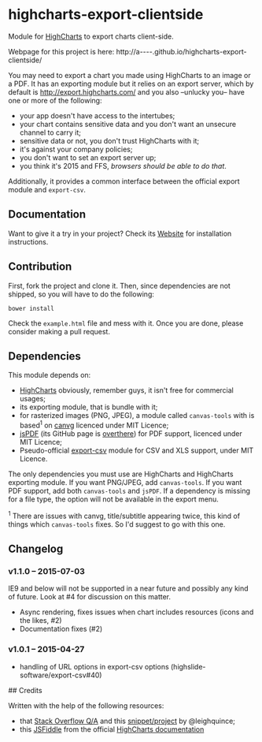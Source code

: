 # highcharts-export-clientside
Module for [HighCharts](http://www.highcharts.com/) to export charts client-side.

Webpage for this project is here: http://a----.github.io/highcharts-export-clientside/

You may need to export a chart you made using HighCharts to an image or a PDF. It has an exporting module but it relies on an export server, which by default is http://export.highcharts.com/ and you also –unlucky you– have one or more of the following:
* your app doesn't have access to the intertubes;
* your chart contains sensitive data and you don't want an unsecure channel to carry it;
* sensitive data or not, you don't trust HighCharts with it;
* it's against your company policies;
* you don't want to set an export server up;
* you think it's 2015 and FFS, _browsers should be able to do that_.

Additionally, it provides a common interface between the official export module and `export-csv`.

## Documentation

Want to give it a try in your project? Check its [Website](http://a----.github.io/highcharts-export-clientside/)
for installation instructions.

## Contribution

First, fork the project and clone it. Then, since dependencies are not shipped, so you will have to do the following:

```(sh)
bower install
```

Check the ```example.html``` file and mess with it. Once you are done, please consider making a pull request.

## Dependencies

This module depends on:
* [HighCharts](http://www.highcharts.com/) obviously, remember guys, it isn't free for commercial usages;
* its exporting module, that is bundle with it;
* for rasterized images (PNG, JPEG), a module called `canvas-tools` with is based<sup>1</sup> on [canvg](https://github.com/gabelerner/canvg) licenced under MIT Licence;
* [jsPDF](https://parall.ax/products/jspdf) (its GitHub page is [overthere](https://github.com/MrRio/jsPDF)) for PDF support, licenced under MIT Licence;
* Pseudo-official [export-csv](https://github.com/highslide-software/export-csv/tree/master) module for CSV and XLS support, under MIT Licence.

The only dependencies you must use are HighCharts and HighCharts exporting module. If you want PNG/JPEG, add `canvas-tools`. If you want PDF support, add both `canvas-tools` and `jsPDF`. If a dependency is missing for a file type, the option will not be available in the export menu.

<sup>1</sup> There are issues with canvg, title/subtitle appearing twice, this kind of things which `canvas-tools` fixes. So I'd suggest to go with this one.

## Changelog

### v1.1.0 – 2015-07-03

IE9 and below will not be supported in a near future and possibly any kind of future. Look at #4 for discussion on this matter.
* Async rendering, fixes issues when chart includes resources (icons and the likes, #2)
* Documentation fixes (#2)

### v1.0.1 – 2015-04-27

* handling of URL options in export-csv options (highslide-software/export-csv#40)

## Credits

Written with the help of the following resources:
* that  [Stack Overflow Q/A](http://stackoverflow.com/questions/25630811/export-highcharts-to-pdf-using-javascript-and-local-server-no-internet-connec) and this [snippet/project](https://github.com/leighquince/HighChartLocalExport/) by @leighquince;
* this [JSFiddle](http://jsfiddle.net/gh/get/jquery/1.7.2/highslide-software/highcharts.com/tree/master/samples/highcharts/exporting/offline-download/) from the official [HighCharts documentation](http://www.highcharts.com/docs/export-module/export-module-overview)
